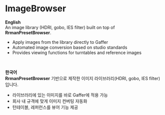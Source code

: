 # ImageBrowser

**English**  
An image library (HDRI, gobo, IES filter) built on top of **RrmanPresetBrowser**.  
- Apply images from the library directly to Gaffer  
- Automated image conversion based on studio standards  
- Provides viewing functions for turntables and reference images  
<br>

**한국어**  
**RrmanPresetBrowser** 기반으로 제작한 이미지 라이브러리(HDRI, gobo, IES filter)입니다. 
- 라이브러리에 있는 이미지를 바로 Gaffer에 적용 가능
- 회사 내 규격에 맞게 이미지 컨버팅 자동화
- 턴테이블, 레퍼런스를 뷰어 기능 제공
